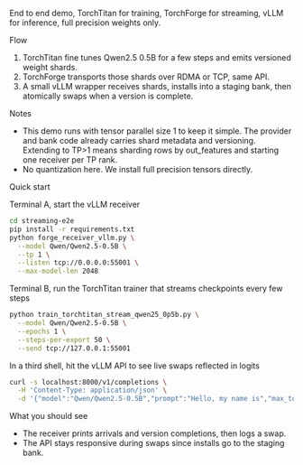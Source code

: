 End to end demo, TorchTitan for training, TorchForge for streaming, vLLM for inference, full precision weights only.

Flow
1. TorchTitan fine tunes Qwen2.5 0.5B for a few steps and emits versioned weight shards.
2. TorchForge transports those shards over RDMA or TCP, same API.
3. A small vLLM wrapper receives shards, installs into a staging bank, then atomically swaps when a version is complete.

Notes
- This demo runs with tensor parallel size 1 to keep it simple. The provider and bank code already carries shard metadata and versioning. Extending to TP>1 means sharding rows by out_features and starting one receiver per TP rank.
- No quantization here. We install full precision tensors directly.

Quick start

Terminal A, start the vLLM receiver
```bash
cd streaming-e2e
pip install -r requirements.txt
python forge_receiver_vllm.py \
  --model Qwen/Qwen2.5-0.5B \
  --tp 1 \
  --listen tcp://0.0.0.0:55001 \
  --max-model-len 2048
```

Terminal B, run the TorchTitan trainer that streams checkpoints every few steps
```bash
python train_torchtitan_stream_qwen25_0p5b.py \
  --model Qwen/Qwen2.5-0.5B \
  --epochs 1 \
  --steps-per-export 50 \
  --send tcp://127.0.0.1:55001
```

In a third shell, hit the vLLM API to see live swaps reflected in logits
```bash
curl -s localhost:8000/v1/completions \
  -H 'Content-Type: application/json' \
  -d '{"model":"Qwen/Qwen2.5-0.5B","prompt":"Hello, my name is","max_tokens":20}' | jq .
```

What you should see
- The receiver prints arrivals and version completions, then logs a swap.
- The API stays responsive during swaps since installs go to the staging bank.

